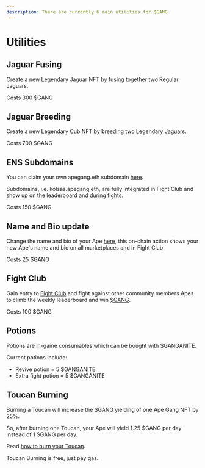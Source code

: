 ```yaml
---
description: There are currently 6 main utilities for $GANG
---
```


# Utilities

## Jaguar Fusing&#x20;

Create a new Legendary Jaguar NFT by fusing together two Regular Jaguars.

Costs 300 $GANG

## Jaguar Breeding

Create a new Legendary Cub NFT by breeding two Legendary Jaguars.

Costs 700 $GANG

## ENS Subdomains

You can claim your own apegang.eth subdomain [here](https://apegang.art/utilities).

Subdomains, i.e. kolsas.apegang.eth, are fully integrated in Fight Club and show up on the leaderboard and during fights.

Costs 150 $GANG

## Name and Bio update

Change the name and bio of your Ape [here](https://apegang.art/utilities), this on-chain action shows your new Ape's name and bio on all marketplaces and in Fight Club.

Costs 25 $GANG

## Fight Club

Gain entry to [Fight Club](../play-to-earn/fight-club.md) and fight against other community members Apes to climb the weekly leaderboard and win [$GANG](usdgang-token.md).

Costs 100 $GANG

## Potions

Potions are in-game consumables which can be bought with $GANGANITE.&#x20;

Current potions include:&#x20;

* Revive potion = 5 $GANGANITE
* Extra fight potion = 5 $GANGANITE

## Toucan Burning

Burning a Toucan will increase the $GANG yielding of one Ape Gang NFT by 25%.&#x20;

So, after burning one Toucan, your Ape will yield 1.25 $GANG per day instead of 1 $GANG per day.

Read [how to burn your Toucan](../faqs/how-do-i-burn-my-toucans.md).

Toucan Burning is free, just pay gas.
